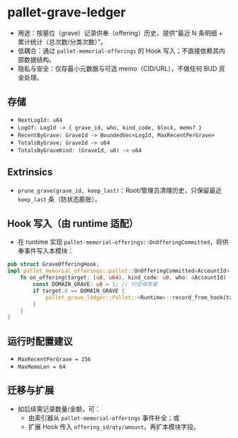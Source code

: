 # pallet-grave-ledger

- 用途：按墓位（grave）记录供奉（offering）历史，提供“最近 N 条明细 + 累计统计（总次数/分类次数）”。
- 低耦合：通过 `pallet-memorial-offerings` 的 Hook 写入；不直接依赖其内部数据结构。
- 隐私与安全：仅存最小元数据与可选 memo（CID/URL），不做任何 BUD 资金处理。

## 存储
- `NextLogId: u64`
- `LogOf: LogId -> { grave_id, who, kind_code, block, memo? }`
- `RecentByGrave: GraveId -> BoundedVec<LogId, MaxRecentPerGrave>`
- `TotalsByGrave: GraveId -> u64`
- `TotalsByGraveKind: (GraveId, u8) -> u64`

## Extrinsics
- `prune_grave(grave_id, keep_last)`：Root/管理员清理历史，只保留最近 `keep_last` 条（防状态膨胀）。

## Hook 写入（由 runtime 适配）
- 在 runtime 实现 `pallet-memorial-offerings::OnOfferingCommitted`，将供奉事件写入本模块：
```rust
pub struct GraveOfferingHook;
impl pallet_memorial_offerings::pallet::OnOfferingCommitted<AccountId> for GraveOfferingHook {
    fn on_offering(target: (u8, u64), kind_code: u8, who: &AccountId) {
        const DOMAIN_GRAVE: u8 = 1; // 约定域常量
        if target.0 == DOMAIN_GRAVE {
            pallet_grave_ledger::Pallet::<Runtime>::record_from_hook(target.1, who.clone(), kind_code, None);
        }
    }
}
```

## 运行时配置建议
- `MaxRecentPerGrave = 256`
- `MaxMemoLen = 64`

## 迁移与扩展
- 如后续需记录数量/金额，可：
  - 由索引器从 `pallet-memorial-offerings` 事件补全；或
  - 扩展 Hook 传入 `offering_id/qty/amount`，再扩本模块字段。
